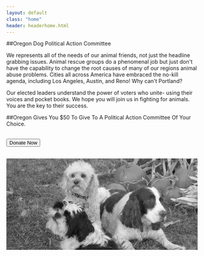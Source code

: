 ```yaml
---
layout: default
class: "home"
header: headerhome.html
---
```


##Oregon Dog Political Action Committee

We represents all of the needs of our animal friends, not just the headline grabbing
issues.  Animal rescue groups do a phenomenal job but just don't have the capability to change the root causes of  many of our regions animal abuse problems.  Cities all across America have embraced the no-kill agenda, including Los Angeles, Austin, and Reno!  Why can't Portland?

Our elected leaders understand the power of voters who unite- using their voices and pocket books.  We hope you will join us in fighting for animals.  You are the key to their success.

##Oregon Gives You $50 To Give To A Political Action Committee Of Your Choice.

<p>
<br />
<button class="btn btn-warning btn-xl uppercase strong" data-toggle="modal" data-target="#donate-modal"><span class="glyphicon glyphicon-heart"></span> Donate Now</button>
<br /><br />
</p>

![Dogs](/images/home-dogs.jpg)
